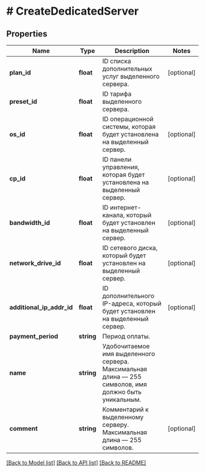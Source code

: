 # # CreateDedicatedServer

## Properties

Name | Type | Description | Notes
------------ | ------------- | ------------- | -------------
**plan_id** | **float** | ID списка дополнительных услуг выделенного сервера. | [optional]
**preset_id** | **float** | ID тарифа выделенного сервера. |
**os_id** | **float** | ID операционной системы, которая будет установлена на выделенный сервер. | [optional]
**cp_id** | **float** | ID панели управления, которая будет установлена на выделенный сервер. | [optional]
**bandwidth_id** | **float** | ID интернет-канала, который будет установлен на выделенный сервер. | [optional]
**network_drive_id** | **float** | ID сетевого диска, который будет установлен на выделенный сервер. | [optional]
**additional_ip_addr_id** | **float** | ID дополнительного IP-адреса, который будет установлен на выделенный сервер. | [optional]
**payment_period** | **string** | Период оплаты. |
**name** | **string** | Удобочитаемое имя выделенного сервера. Максимальная длина — 255 символов, имя должно быть уникальным. |
**comment** | **string** | Комментарий к выделенному серверу. Максимальная длина — 255 символов. | [optional]

[[Back to Model list]](../../README.md#models) [[Back to API list]](../../README.md#endpoints) [[Back to README]](../../README.md)
